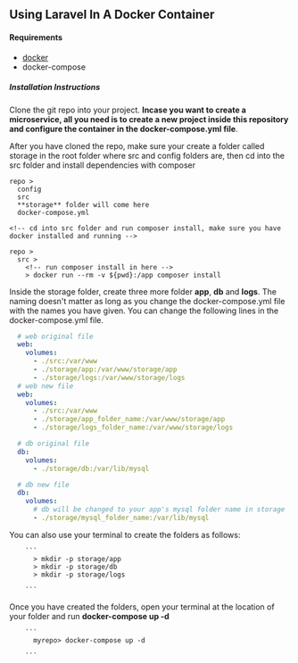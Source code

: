 ## Using Laravel In A Docker Container

#### Requirements

- [docker](https://docker.com)
- docker-compose

##### Installation Instructions

Clone the git repo into your project. **Incase you want to create a microservice, all you need is to create a new project inside this repository and configure the container in the docker-compose.yml file**.

After you have cloned the repo, make sure your create a folder called storage in the root folder where src and config folders are, then cd into the src folder and install dependencies with composer

```
repo >
  config
  src
  **storage** folder will come here
  docker-compose.yml

<!-- cd into src folder and run composer install, make sure you have docker installed and running -->

repo >
  src >
    <!-- run composer install in here -->
    > docker run --rm -v ${pwd}:/app composer install

```

Inside the storage folder, create three more folder **app**, **db** and **logs**. The naming doesn't matter as long as you change the docker-compose.yml file with the names you have given. You can change the following lines in the docker-compose.yml file.

```yml
  # web original file
  web:
    volumes:
      - ./src:/var/www
      - ./storage/app:/var/www/storage/app
      - ./storage/logs:/var/www/storage/logs
  # web new file
  web:
    volumes:
      - ./src:/var/www
      - ./storage/app_folder_name:/var/www/storage/app
      - ./storage/logs_folder_name:/var/www/storage/logs

  # db original file
  db:
    volumes:
      - ./storage/db:/var/lib/mysql

  # db new file
  db:
    volumes:
      # db will be changed to your app's mysql folder name in storage
      - ./storage/mysql_folder_name:/var/lib/mysql

```

You can also use your terminal to create the folders as follows:

        ```
          > mkdir -p storage/app
          > mkdir -p storage/db
          > mkdir -p storage/logs

        ```

Once you have created the folders, open your terminal at the location of your folder and run **docker-compose up -d**

        ```
          myrepo> docker-compose up -d

        ```
